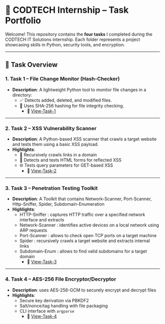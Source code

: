 # 🚀 CODTECH Internship – Task Portfolio

Welcome! This repository contains the **four tasks** I completed during the CODTECH IT Solutions internship. Each folder represents a project showcasing skills in Python, security tools, and encryption.

---

## 🧰 Task Overview

### 1. **Task 1 –  File Change Monitor (Hash-Checker)**  
- **Description**: A lightweight Python tool to monitor file changes in a directory:  
  - ✅ Detects added, deleted, and modified files.  
  - 🔐 Uses SHA-256 hashing for file integrity checking.  
    - 🔗 [View-Task-1](Task-1)

---

### 2. **Task 2 – XSS Vulnerability Scanner**  
- **Description**: A Python-based XSS scanner that crawls a target website and tests them using a basic XSS payload.
- **Highlights**:
    - 🔗 Recursively crawls links in a domain  
    - 📝 Detects and tests HTML forms for reflected XSS  
    - 🌐 Tests query parameters for GET-based XSS  
        - 🔗 [View-Task-2](Task-2)

---

### 3. **Task 3 – Penetration Testing Toolkit**  
- **Description**: A Toolkit that contains Network-Scanner, Port-Scanner, Http-Sniffer, Spider, Subdomain-Enumeration  
- **Highlights**:  
  - HTTP-Sniffer : captures HTTP traffic over a specified network interface and extracts  
  - Network-Scanner : identifies active devices on a local network using ARP requests  
  - Port-Scanner :  allows to check open TCP ports on a target machine  
  - Spider : recursively crawls a target website and extracts internal links  
  - Subdomain-Enum : allows to find valid subdomains for a target domain  
    - 🔗 [View-Task-3](Task-3)

---

### 4. **Task 4 – AES-256 File Encryptor/Decryptor**
- **Description**: uses AES-256-GCM to securely encrypt and decrypt files
- **Highlights**:
  - Secure key derivation via PBKDF2
  - Salt/nonce/tag handling with file packaging
  - CLI interface with `argparse`
    - 🔗 [View-Task-4](Task-4)

